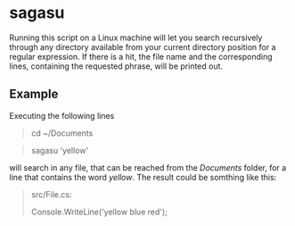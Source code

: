 # sagasu

Running this script on a Linux machine will let you search recursively through any directory available from your current directory position for a regular expression. If there is a hit, the file name and the corresponding lines, containing the requested phrase, will be printed out.

## Example

Executing the following lines

> cd ~/Documents

> sagasu 'yellow'

will search in any file, that can be reached from the _Documents_ folder, for a line that contains the word *_yellow_*.
The result could be somthing like this:

> src/File.cs:
>
> Console.WriteLine('yellow blue red');



